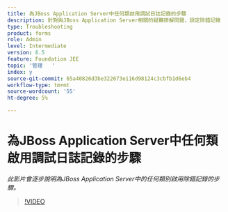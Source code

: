 ```yaml
---
title: 為JBoss Application Server中任何類啟用調試日誌記錄的步驟
description: 針對與JBoss Application Server相關的疑難排解問題，設定除錯記錄
type: Troubleshooting
product: forms
role: Admin
level: Intermediate
version: 6.5
feature: Foundation JEE
topic: '管理   '
index: y
source-git-commit: 65a40826d3be322673e116d98124c3cbfb1d6eb4
workflow-type: tm+mt
source-wordcount: '55'
ht-degree: 5%

---
```



# 為JBoss Application Server中任何類啟用調試日誌記錄的步驟

*此影片會逐步說明為JBoss Application Server中的任何類別啟用除錯記錄的步驟。*

>[!VIDEO](https://video.tv.adobe.com/v/335522?quality=9&learn=on)